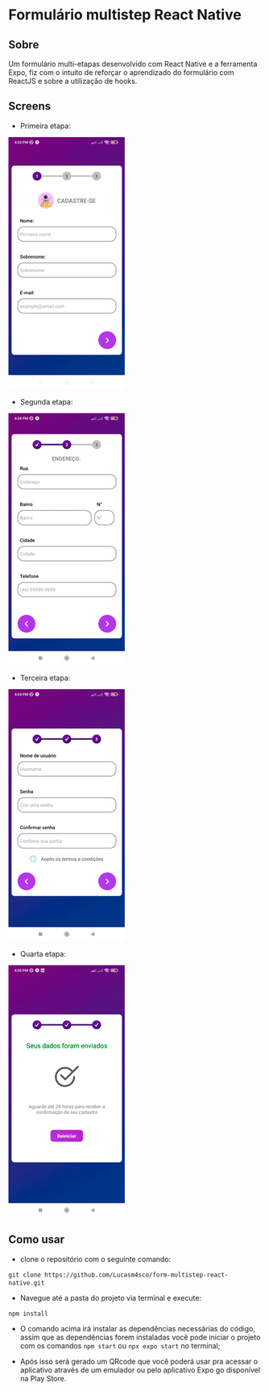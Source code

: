 # Formulário multistep React Native

## Sobre

Um formulário multi-etapas desenvolvido com React Native e a ferramenta Expo, fiz com o intuito de reforçar o aprendizado do formulário com ReactJS e sobre a utilização de hooks.

## Screens

- Primeira etapa:

![Primeira etapa do formulário](./assets/primeira-etapa.png)

- Segunda etapa:

![Segunda etapa do formulário](./assets/segunda-etapa.png)

- Terceira etapa:

![Terceira etapa do formulário](./assets/terceira-etapa.png)

- Quarta etapa:

![Quarta etapa do formulário](./assets/etapa-final.png)

## Como usar

- clone o repositório com o seguinte comando:

```git
git clone https://github.com/Lucasm4sco/form-multistep-react-native.git
```

- Navegue até a pasta do projeto via terminal e execute:

```node
npm install
```

- O comando acima irá instalar as dependências necessárias do código, assim que as dependências forem instaladas você pode iniciar o projeto com os comandos ```npm start``` ou ```npx expo start``` no terminal;

- Após isso será gerado um QRcode que você poderá usar pra acessar o aplicativo através de um emulador ou pelo aplicativo Expo go disponível na Play Store.
